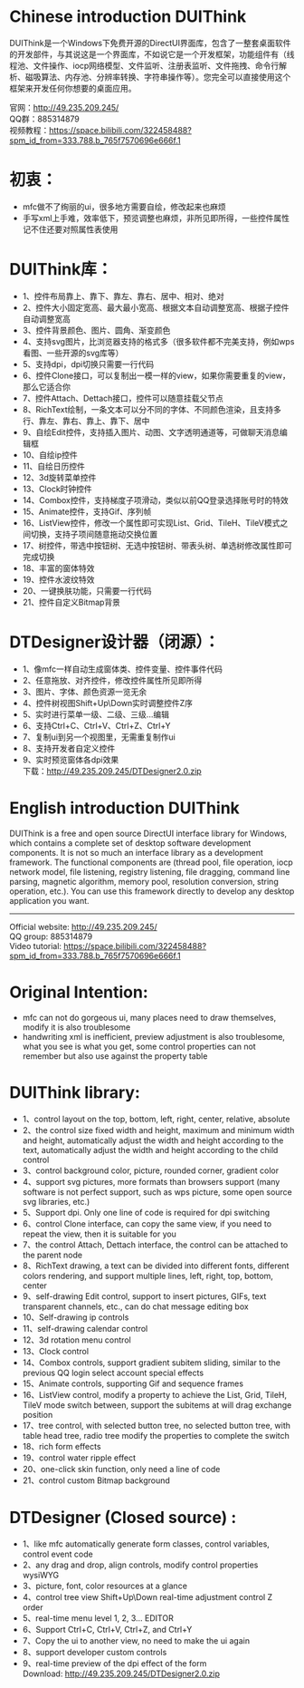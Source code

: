 # Chinese introduction DUIThink
DUIThink是一个Windows下免费开源的DirectUI界面库，包含了一整套桌面软件的开发部件，与其说这是一个界面库，不如说它是一个开发框架，功能组件有（线程池、文件操作、iocp网络模型、文件监听、注册表监听、文件拖拽、命令行解析、磁吸算法、内存池、分辨率转换、字符串操作等）。您完全可以直接使用这个框架来开发任何你想要的桌面应用。  
  
官网：http://49.235.209.245/  
QQ群：885314879   
视频教程：https://space.bilibili.com/322458488?spm_id_from=333.788.b_765f7570696e666f.1    
  
# 初衷：  
- mfc做不了绚丽的ui，很多地方需要自绘，修改起来也麻烦   
- 手写xml上手难，效率低下，预览调整也麻烦，非所见即所得，一些控件属性记不住还要对照属性表使用  

# DUIThink库：  
- 1、控件布局靠上、靠下、靠左、靠右、居中、相对、绝对   
- 2、控件大小固定宽高、最大最小宽高、根据文本自动调整宽高、根据子控件自动调整宽高   
- 3、控件背景颜色、图片、圆角、渐变颜色   
- 4、支持svg图片，比浏览器支持的格式多（很多软件都不完美支持，例如wps看图、一些开源的svg库等）   
- 5、支持dpi，dpi切换只需要一行代码   
- 6、控件Clone接口，可以复制出一模一样的view，如果你需要重复的view，那么它适合你   
- 7、控件Attach、Dettach接口，控件可以随意挂载父节点   
- 8、RichText绘制，一条文本可以分不同的字体、不同颜色渲染，且支持多行、靠左、靠右、靠上、靠下、居中   
- 9、自绘Edit控件，支持插入图片、动图、文字透明通道等，可做聊天消息编辑框   
- 10、自绘ip控件   
- 11、自绘日历控件   
- 12、3d旋转菜单控件  
- 13、Clock时钟控件  
- 14、Combox控件，支持梯度子项滑动，类似以前QQ登录选择账号时的特效  
- 15、Animate控件，支持Gif、序列帧  
- 16、ListView控件，修改一个属性即可实现List、Grid、TileH、TileV模式之间切换，支持子项间随意拖动交换位置  
- 17、树控件，带选中按钮树、无选中按钮树、带表头树、单选树修改属性即可完成切换  
- 18、丰富的窗体特效  
- 19、控件水波纹特效  
- 20、一键换肤功能，只需要一行代码  
- 21、控件自定义Bitmap背景  

# DTDesigner设计器（闭源）：  
- 1、像mfc一样自动生成窗体类、控件变量、控件事件代码  
- 2、任意拖放、对齐控件，修改控件属性所见即所得  
- 3、图片、字体、颜色资源一览无余  
- 4、控件树视图Shift+Up\Down实时调整控件Z序  
- 5、实时进行菜单一级、二级、三级...编辑  
- 6、支持Ctrl+C、Ctrl+V、Ctrl+Z、Ctrl+Y  
- 7、复制ui到另一个视图里，无需重复制作ui  
- 8、支持开发者自定义控件  
- 9、实时预览窗体各dpi效果  
下载：http://49.235.209.245/DTDesigner2.0.zip  
 
   
  
  
# English introduction DUIThink
DUIThink is a free and open source DirectUI interface library for Windows, which contains a complete set of desktop software development components. It is not so much an interface library as a development framework. The functional components are (thread pool, file operation, iocp network model, file listening, registry listening, file dragging, command line parsing, magnetic algorithm, memory pool, resolution conversion, string operation, etc.). You can use this framework directly to develop any desktop application you want.
* * *
Official website: http://49.235.209.245/  
QQ group: 885314879  
Video tutorial: https://space.bilibili.com/322458488?spm_id_from=333.788.b_765f7570696e666f.1  

# Original Intention:  
- mfc can not do gorgeous ui, many places need to draw themselves, modify it is also troublesome  
- handwriting xml is inefficient, preview adjustment is also troublesome, what you see is what you get, some control properties can not remember but also use against the property table  

# DUIThink library:  
- 1、control layout on the top, bottom, left, right, center, relative, absolute  
- 2、the control size fixed width and height, maximum and minimum width and height, automatically adjust the width and height according to the text, automatically adjust the width and height according to the child control  
- 3、control background color, picture, rounded corner, gradient color  
- 4、support svg pictures, more formats than browsers support (many software is not perfect support, such as wps picture, some open source svg libraries, etc.)  
- 5、Support dpi. Only one line of code is required for dpi switching  
- 6、control Clone interface, can copy the same view, if you need to repeat the view, then it is suitable for you
- 7、the control Attach, Dettach interface, the control can be attached to the parent node
- 8、RichText drawing, a text can be divided into different fonts, different colors rendering, and support multiple lines, left, right, top, bottom, center
- 9、self-drawing Edit control, support to insert pictures, GIFs, text transparent channels, etc., can do chat message editing box
- 10、Self-drawing ip controls
- 11、self-drawing calendar control
- 12、3d rotation menu control
- 13、Clock control
- 14、Combox controls, support gradient subitem sliding, similar to the previous QQ login select account special effects
- 15、Animate controls, supporting Gif and sequence frames
- 16、ListView control, modify a property to achieve the List, Grid, TileH, TileV mode switch between, support the subitems at will drag exchange position
- 17、tree control, with selected button tree, no selected button tree, with table head tree, radio tree modify the properties to complete the switch
- 18、rich form effects
- 19、control water ripple effect
- 20、one-click skin function, only need a line of code
- 21、control custom Bitmap background

# DTDesigner (Closed source) :
- 1、like mfc automatically generate form classes, control variables, control event code
- 2、any drag and drop, align controls, modify control properties wysiWYG
- 3、picture, font, color resources at a glance
- 4、control tree view Shift+Up\Down real-time adjustment control Z order
- 5、real-time menu level 1, 2, 3... EDITOR
- 6、Support Ctrl+C, Ctrl+V, Ctrl+Z, and Ctrl+Y
- 7、Copy the ui to another view, no need to make the ui again
- 8、support developer custom controls
- 9、real-time preview of the dpi effect of the form  
Download: http://49.235.209.245/DTDesigner2.0.zip
